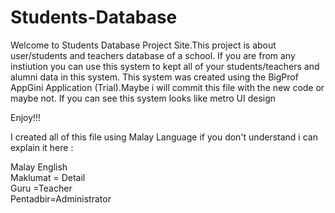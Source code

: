 Students-Database
=================

Welcome to Students Database Project Site.This project is about user/students and teachers database of a school.
If you are from any instiution you can use this system to kept all of your students/teachers and alumni data in this system.
This system was created using the BigProf AppGini Application (Trial).Maybe i will commit this file with the new code or maybe not.
If you can see this system looks like metro UI design

Enjoy!!!

I created all of this file using Malay Language if you don't understand i can explain it here :

Malay  <span>  English
<br>
Maklumat = Detail
<br>
Guru     =Teacher
<br>
Pentadbir=Administrator

